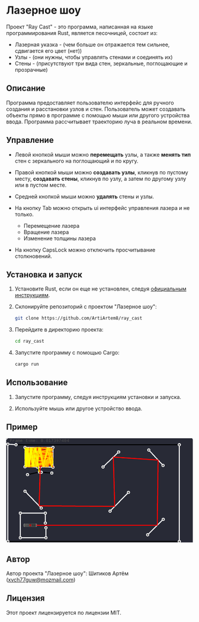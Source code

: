 # Лазерное шоу

Проект "Ray Cast" - это программа, написанная на языке программирования Rust, является песочницей, состоит из:

- Лазерная указка - (чем больше он отражается тем сильнее, сдвигается его цвет (нет))
- Узлы - (они нужны, чтобы управлять стенами и соединять их)
- Стены - (присутствуют три вида стен, зеркальные, поглощающие и прозрачные)

## Описание

Программа предоставляет пользователю интерфейс для ручного создания и расстановки узлов и стен. Пользователь может
создавать объекты прямо в программе с помощью мыши или другого устройства ввода.
Программа рассчитывает траекторию луча в реальном времени.

## Управление
* Левой кнопкой мыши можно **перемещать** узлы, а также **менять тип** стен с зеркального на поглощающий и по кругу.

* Правой кнопкой мыши можно **создавать узлы**, кликнув по пустому месту, **создавать стены**, кликнув по узлу,
  а затем по другому узлу или в пустом месте.
* Средней кнопкой мыши можно **удалять** стены и узлы.
* На кнопку Tab можно открыть ui интерфейс управления лазера и не только.
    * Перемещение лазера
    * Вращение лазера
    * Изменение толщины лазера
* На кнопку CapsLock можно отключить просчитывание столкновений.

## Установка и запуск

1. Установите Rust, если он еще не установлен, следуя
   [официальным инструкциям](https://www.rust-lang.org/tools/install).

2. Склонируйте репозиторий с проектом "Лазерное шоу":
    ```bash
    git clone https://github.com/ArtiArtem8/ray_cast
    ```

3. Перейдите в директорию проекта:
    ```bash
    cd ray_cast
    ```

4. Запустите программу с помощью Cargo:
    ```bash
    cargo run
    ```

## Использование

1. Запустите программу, следуя инструкциям установки и запуска.

2. Используйте мышь или другое устройство ввода.

## Пример

![Пример бинарного изображения с объектами](example.png)


## Автор

Автор проекта "Лазерное шоу": Шитиков Артём (xvch77guw@mozmail.com)

## Лицензия

Этот проект лицензируется по лицензии MIT.
